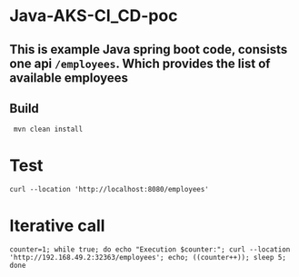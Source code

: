 # Java-AKS-CI_CD-poc

## This is example Java spring boot code, consists  one api ```/employees```. Which provides the list of available employees

## Build
``` mvn clean install```
# Test
``` curl --location 'http://localhost:8080/employees' ```

# Iterative call
```counter=1; while true; do echo "Execution $counter:"; curl --location 'http://192.168.49.2:32363/employees'; echo; ((counter++)); sleep 5; done```

